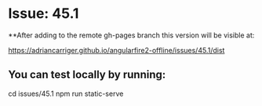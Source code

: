 # Issue: 45.1

**After adding to the remote gh-pages branch this version will be visible at:

https://adriancarriger.github.io/angularfire2-offline/issues/45.1/dist

## You can test locally by running:

cd issues/45.1
npm run static-serve
